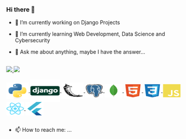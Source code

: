 ### Hi there 👋

- 🔭 I’m currently working on Django Projects
- 🌱 I’m currently learning Web Development, Data Science and Cybersecurity

- 💬 Ask me about anything, maybe I have the answer...

##

<div>
<a href="https://github.com/KBolzan">
  <img height="180em" src="https://github-readme-stats.vercel.app/api?username=KabolCode&show_icons=true&theme=dark&include_all_commits=false&count_private=true"/>
  <img height="180em" src="https://github-readme-stats.vercel.app/api/top-langs/?username=KabolCode&layout=compact&langs_count=5&theme=dark"/>
</div>
<div style="display: inline_block"><br>
  <img align="center" alt="Python" height="45" width="60" src="https://raw.githubusercontent.com/devicons/devicon/master/icons/python/python-original.svg">
  <img align="center" alt="Django" height="60" width="80" src="https://raw.githubusercontent.com/devicons/devicon/master/icons/django/django-original.svg">
  <img align="center" alt="Flask" height="45" width="60" src="https://raw.githubusercontent.com/devicons/devicon/master/icons/flask/flask-original.svg">
  <img align="center" alt="PostgreSQL" height="36" width="48" src="https://raw.githubusercontent.com/devicons/devicon/master/icons/postgresql/postgresql-original.svg">
  <img align="center" alt="MongoDB" height="36" width="48" src="https://raw.githubusercontent.com/devicons/devicon/master/icons/mongodb/mongodb-original.svg">
  <img align="center" alt="HTML" height="36" width="48"  src="https://raw.githubusercontent.com/devicons/devicon/master/icons/html5/html5-original.svg">
  <img align="center" alt="CSS" height="36" width="48"  src="https://raw.githubusercontent.com/devicons/devicon/master/icons/css3/css3-original.svg">
  <img align="center" alt="Js" height="36" width="48" src="https://raw.githubusercontent.com/devicons/devicon/master/icons/javascript/javascript-plain.svg">
  <img align="center" alt="React" height="36" width="48"   src="https://raw.githubusercontent.com/devicons/devicon/master/icons/react/react-original.svg">
  <img align="center" alt="Flutter" height="36" width="48"  src="https://raw.githubusercontent.com/devicons/devicon/master/icons/flutter/flutter-original.svg">
 </a>
 </div>

##

- 📫 How to reach me: ...
